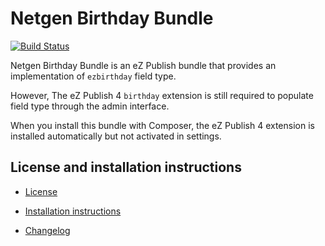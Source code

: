 Netgen Birthday Bundle
================================

[![Build Status](https://img.shields.io/travis/netgen/NetgenBirthdayBundle.svg?style=flat-square)](https://travis-ci.org/netgen/NetgenBirthdayBundle)

Netgen Birthday Bundle is an eZ Publish bundle that provides an implementation of `ezbirthday` field type.

However, The eZ Publish 4 `birthday` extension is still required to populate field type through the admin interface.

When you install this bundle with Composer, the eZ Publish 4 extension is installed automatically but not activated in settings.

License and installation instructions
-------------------------------------

* [License](LICENSE)

* [Installation instructions](Resources/doc/INSTALL.md)

* [Changelog](Resources/doc/CHANGELOG.md)
